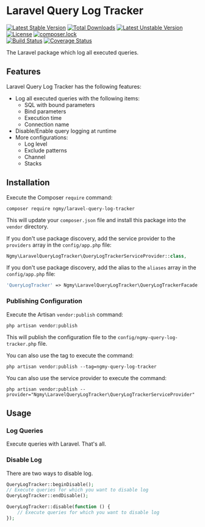 # Laravel Query Log Tracker

[![Latest Stable Version](https://poser.pugx.org/ngmy/laravel-query-log-tracker/v/stable)](https://packagist.org/packages/ngmy/laravel-query-log-tracker)
[![Total Downloads](https://poser.pugx.org/ngmy/laravel-query-log-tracker/downloads)](https://packagist.org/packages/ngmy/laravel-query-log-tracker)
[![Latest Unstable Version](https://poser.pugx.org/ngmy/laravel-query-log-tracker/v/unstable)](https://packagist.org/packages/ngmy/laravel-query-log-tracker)
[![License](https://poser.pugx.org/ngmy/laravel-query-log-tracker/license)](https://packagist.org/packages/ngmy/laravel-query-log-tracker)
[![composer.lock](https://poser.pugx.org/ngmy/laravel-query-log-tracker/composerlock)](https://packagist.org/packages/ngmy/laravel-query-log-tracker)<br>
[![Build Status](https://travis-ci.org/ngmy/laravel-query-log-tracker.svg?branch=master)](https://travis-ci.org/ngmy/laravel-query-log-tracker)
[![Coverage Status](https://coveralls.io/repos/github/ngmy/laravel-query-log-tracker/badge.svg?branch=master)](https://coveralls.io/github/ngmy/laravel-query-log-tracker?branch=master)

The Laravel package which log all executed queries.

## Features

Laravel Query Log Tracker has the following features:

* Log all executed queries with the following items:
  * SQL with bound parameters
  * Bind parameters
  * Execution time
  * Connection name
* Disable/Enable query logging at runtime
* More configurations:
  * Log level
  * Exclude patterns
  * Channel
  * Stacks

## Installation

Execute the Composer `require` command:
```
composer require ngmy/laravel-query-log-tracker
```
This will update your `composer.json` file and install this package into the `vendor` directory.

If you don't use package discovery, add the service provider to the `providers` array in the `config/app.php` file:
```php
Ngmy\LaravelQueryLogTracker\QueryLogTrackerServiceProvider::class,
```

If you don't use package discovery, add the alias to the `aliases` array in the `config/app.php` file:
```php
'QueryLogTracker' => Ngmy\LaravelQueryLogTracker\QueryLogTrackerFacade::class,
```

### Publishing Configuration

Execute the Artisan `vendor:publish` command:
```
php artisan vendor:publish
```
This will publish the configuration file to the `config/ngmy-query-log-tracker.php` file.

You can also use the tag to execute the command:
```
php artisan vendor:publish --tag=ngmy-query-log-tracker
```

You can also use the service provider to execute the command:
```
php artisan vendor:publish --provider="Ngmy\LaravelQueryLogTracker\QueryLogTrackerServiceProvider"
```

## Usage

### Log Queries

Execute queries with Laravel. That's all.

### Disable Log

There are two ways to disable log.
```php
QueryLogTracker::beginDisable();
// Execute queries for which you want to disable log
QueryLogTracker::endDisable();
```
```php
QueryLogTracker::disable(function () {
    // Execute queries for which you want to disable log
});
```
